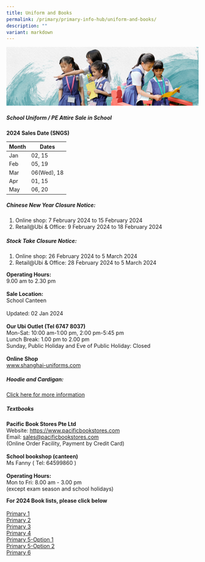 ```yaml
---
title: Uniform and Books
permalink: /primary/primary-info-hub/uniform-and-books/
description: ""
variant: markdown
---
```

![](/images/01%20Banner%20Photos/info-hub.jpg)

##### **School Uniform / PE Attire Sale in School**

**2024 Sales Date (SNGS)**



| Month | Dates |
| -------- | -------- |
| Jan     | 02, 15     |
| Feb     | 05, 19    |
| Mar     | 06(Wed), 18     |
| Apr     | 01, 15     |
| May     | 06, 20     |

##### **Chinese New Year Closure Notice:**<br>
1) Online shop: 7 February 2024 to 15 February 2024<br>
2) Retail@Ubi &amp; Office:	9 February 2024 to 18 February 2024 

##### **Stock Take Closure Notice:**<br>
1) Online shop: 26 February 2024 to 5 March 2024<br>
2) Retail@Ubi &amp; Office:	28 February 2024 to 5 March 2024 

**Operating Hours:**<br>9.00 am to 2.30 pm<br><br>
**Sale Location:**<br>School Canteen<br><br> Updated: 02 Jan 2024<br><br>
**Our Ubi Outlet  (Tel 6747 8037)**<br>
Mon-Sat: 10:00 am-1:00 pm, 2:00 pm-5:45 pm<br>
Lunch Break: 1.00 pm to 2.00 pm<br>
Sunday, Public Holiday and Eve of Public Holiday: Closed<br><br>
**Online Shop**<br>
<a href="http://www.shanghai-uniforms.com/">www.shanghai-uniforms.com</a>

##### **Hoodie and Cardigan:**

[Click here for more information](https://www.magdalene.com.sg/chijstnicholas)



##### **Textbooks**
**Pacific Book Stores Pte Ltd**<br>
Website:  https://www.pacificbookstores.com<br>Email: sales@pacificbookstores.com<br>
(Online Order Facility, Payment by Credit Card)<br><br>
**School bookshop (canteen)**<br>
Ms Fanny  ( Tel: 64599860 )<br><br>
**Operating Hours:**<br>
Mon to Fri: 8.00 am - 3.00 pm<br>(except exam season and school holidays)<br>


**For 2024 Book lists, please click below**<br><br>
[Primary 1](/files/P1_2024.pdf)<br>[Primary 2](/files/P2_2024.pdf)<br>[Primary 3](/files/P3_2024.pdf)<br>[Primary 4](/files/P4_2024.pdf)<br>[Primary 5-Option 1](/files/P5_2024_Option_1.pdf)<br>[Primary 5-Option 2](/files/P5_2024_Option_2.pdf)<br>[Primary 6](/files/P6_2024.pdf)